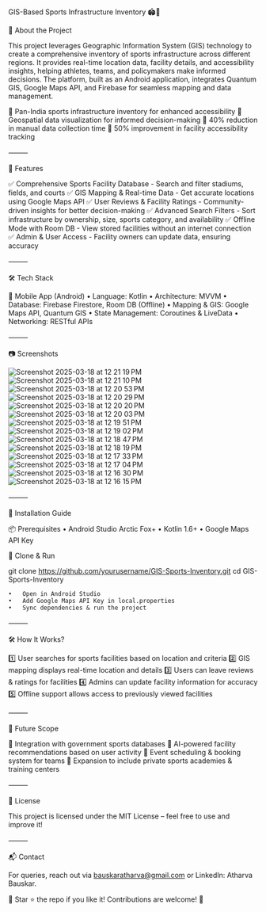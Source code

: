 GIS-Based Sports Infrastructure Inventory 🏟️📍

📌 About the Project

This project leverages Geographic Information System (GIS) technology to create a comprehensive inventory of sports infrastructure across different regions. It provides real-time location data, facility details, and accessibility insights, helping athletes, teams, and policymakers make informed decisions. The platform, built as an Android application, integrates Quantum GIS, Google Maps API, and Firebase for seamless mapping and data management.

🔹 Pan-India sports infrastructure inventory for enhanced accessibility
🔹 Geospatial data visualization for informed decision-making
🔹 40% reduction in manual data collection time
🔹 50% improvement in facility accessibility tracking

⸻

🚀 Features

✅ Comprehensive Sports Facility Database - Search and filter stadiums, fields, and courts
✅ GIS Mapping & Real-time Data - Get accurate locations using Google Maps API
✅ User Reviews & Facility Ratings - Community-driven insights for better decision-making
✅ Advanced Search Filters - Sort infrastructure by ownership, size, sports category, and availability
✅ Offline Mode with Room DB - View stored facilities without an internet connection
✅ Admin & User Access - Facility owners can update data, ensuring accuracy

⸻

🛠️ Tech Stack

📱 Mobile App (Android)
	•	Language: Kotlin
	•	Architecture: MVVM
	•	Database: Firebase Firestore, Room DB (Offline)
	•	Mapping & GIS: Google Maps API, Quantum GIS
	•	State Management: Coroutines & LiveData
	•	Networking: RESTful APIs

⸻

📷 Screenshots

![Screenshot 2025-03-18 at 12 21 19 PM](https://github.com/user-attachments/assets/1222569c-40e2-4e41-8fa0-73cd42ea4b0b)
![Screenshot 2025-03-18 at 12 21 10 PM](https://github.com/user-attachments/assets/40b53e12-a1e2-4146-9917-2688d08eeda5)
![Screenshot 2025-03-18 at 12 20 53 PM](https://github.com/user-attachments/assets/efcb23cf-1686-41d9-8901-2ba76a22bb88)
![Screenshot 2025-03-18 at 12 20 29 PM](https://github.com/user-attachments/assets/847fd29c-0f74-451f-9930-20cd8524865f)
![Screenshot 2025-03-18 at 12 20 20 PM](https://github.com/user-attachments/assets/4ff77469-f6cf-4ddf-8ee3-7d7b4d3b634c)
![Screenshot 2025-03-18 at 12 20 03 PM](https://github.com/user-attachments/assets/fcdc0bc7-51b6-46d7-a583-cbacf7a6cd2c)
![Screenshot 2025-03-18 at 12 19 51 PM](https://github.com/user-attachments/assets/e2799bad-deed-4f93-abc9-9e09bf879d21)
![Screenshot 2025-03-18 at 12 19 02 PM](https://github.com/user-attachments/assets/988015f9-999c-4de3-b153-07c6beef78af)
![Screenshot 2025-03-18 at 12 18 47 PM](https://github.com/user-attachments/assets/4ea4685a-a97f-4de3-a4e1-2a37d49307a7)
![Screenshot 2025-03-18 at 12 18 19 PM](https://github.com/user-attachments/assets/84ff7c5c-5e57-4bfc-b2b4-b823fb3aa178)
![Screenshot 2025-03-18 at 12 17 33 PM](https://github.com/user-attachments/assets/46be3835-3fd9-4272-9188-de324ec0b047)
![Screenshot 2025-03-18 at 12 17 04 PM](https://github.com/user-attachments/assets/9d76b9c5-f3cf-4a5d-b1d2-34d50d4c1e55)
![Screenshot 2025-03-18 at 12 16 30 PM](https://github.com/user-attachments/assets/f5e3ba9f-5712-4cba-9e68-39e711115da8)
![Screenshot 2025-03-18 at 12 16 15 PM](https://github.com/user-attachments/assets/29187d32-e4d4-4170-8fe3-38063b728f75)

		



⸻

📑 Installation Guide

📦 Prerequisites
	•	Android Studio Arctic Fox+
	•	Kotlin 1.6+
	•	Google Maps API Key

🚀 Clone & Run

git clone https://github.com/yourusername/GIS-Sports-Inventory.git
cd GIS-Sports-Inventory

	•	Open in Android Studio
	•	Add Google Maps API Key in local.properties
	•	Sync dependencies & run the project

⸻

🛠️ How It Works?

1️⃣ User searches for sports facilities based on location and criteria
2️⃣ GIS mapping displays real-time location and details
3️⃣ Users can leave reviews & ratings for facilities
4️⃣ Admins can update facility information for accuracy
5️⃣ Offline support allows access to previously viewed facilities

⸻

🔮 Future Scope

🚀 Integration with government sports databases
🚀 AI-powered facility recommendations based on user activity
🚀 Event scheduling & booking system for teams
🚀 Expansion to include private sports academies & training centers

⸻

📜 License

This project is licensed under the MIT License – feel free to use and improve it!

⸻

📬 Contact

For queries, reach out via bauskaratharva@gmail.com or LinkedIn: Atharva Bauskar.

🎯 Star ⭐ the repo if you like it! Contributions are welcome! 🚀
